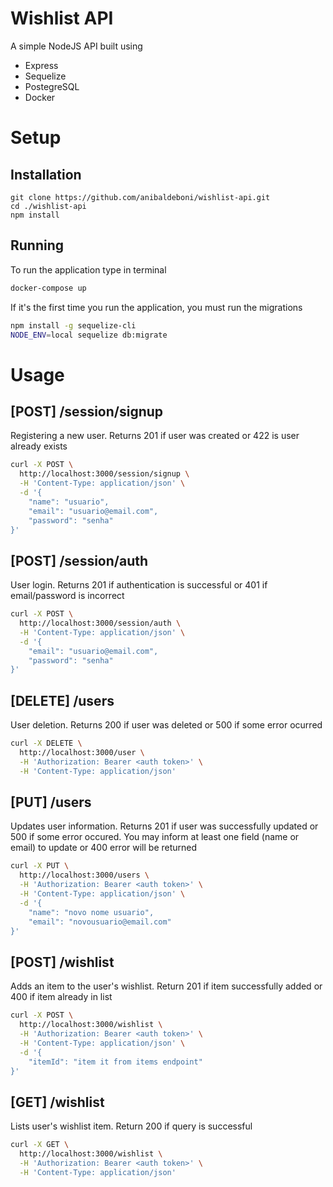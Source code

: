 # Wishlist API

A simple NodeJS API built using
- Express
- Sequelize
- PostegreSQL
- Docker

# Setup

## Installation
```
git clone https://github.com/anibaldeboni/wishlist-api.git
cd ./wishlist-api
npm install
```

## Running
To run the application type in terminal

```sh
docker-compose up
```

If it's the first time you run the application, you must run the migrations
```sh
npm install -g sequelize-cli
NODE_ENV=local sequelize db:migrate
```

# Usage
## [POST] /session/signup
Registering a new user. Returns 201 if user was created or 422 is user already exists
```sh
curl -X POST \
  http://localhost:3000/session/signup \
  -H 'Content-Type: application/json' \
  -d '{
	"name": "usuario",
	"email": "usuario@email.com",
	"password": "senha"
}'
```
## [POST] /session/auth
User login. Returns 201 if authentication is successful or 401 if email/password is incorrect
```sh
curl -X POST \
  http://localhost:3000/session/auth \
  -H 'Content-Type: application/json' \
  -d '{
	"email": "usuario@email.com",
	"password": "senha"
}'
```
## [DELETE] /users
User deletion. Returns 200 if user was deleted or 500 if some error ocurred
```sh
curl -X DELETE \
  http://localhost:3000/user \
  -H 'Authorization: Bearer <auth token>' \
  -H 'Content-Type: application/json'
```
## [PUT] /users
Updates user information. Returns 201 if user was successfully updated or 500 if some error occured.
You may inform at least one field (name or email) to update or 400 error will be returned
```sh
curl -X PUT \
  http://localhost:3000/users \
  -H 'Authorization: Bearer <auth token>' \
  -H 'Content-Type: application/json' \
  -d '{
	"name": "novo nome usuario",
    "email": "novousuario@email.com"
}'
```

## [POST] /wishlist
Adds an item to the user's wishlist. Return 201 if item successfully added or 400 if item already in list
```sh
curl -X POST \
  http://localhost:3000/wishlist \
  -H 'Authorization: Bearer <auth token>' \
  -H 'Content-Type: application/json' \
  -d '{
	"itemId": "item it from items endpoint"
}'
```

## [GET] /wishlist
Lists user's wishlist item. Return 200 if query is successful
```sh
curl -X GET \
  http://localhost:3000/wishlist \
  -H 'Authorization: Bearer <auth token>' \
  -H 'Content-Type: application/json'
```